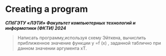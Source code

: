 # Creating a program
***СПбГЭТУ «ЛЭТИ»
Факультет компьютерных технологий и информатики (ФКТИ) 2024***
>Написать программу,используя схему Эйткена, вычислить приближенное значение функции
y =f (x) , заданной таблично при данном значении аргумента xТ.
